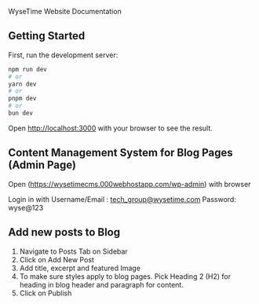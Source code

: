 WyseTime Website Documentation

## Getting Started

First, run the development server:

```bash
npm run dev
# or
yarn dev
# or
pnpm dev
# or
bun dev
```

Open [http://localhost:3000](http://localhost:3000) with your browser to see the result.

## Content Management System for Blog Pages (Admin Page)

Open (https://wysetimecms.000webhostapp.com/wp-admin) with browser

Login in with
Username/Email : tech_group@wysetime.com
Password: wyse@123

## Add new posts to Blog

1.  Navigate to Posts Tab on Sidebar
2.  Click on Add New Post
3.  Add title, excerpt and featured Image
4.  To make sure styles apply to blog pages. Pick Heading 2 (H2) for heading in blog header and paragraph for content.
5.  Click on Publish
